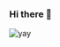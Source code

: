 ### Hi there 👋

<!--
**TerryFungggxpyij/TerryFungggxpyij** is a ✨ _special_ ✨ repository because its `README.md` (this file) appears on your GitHub profile.

Here are some ideas to get you started:

- 🔭 I’m currently working on ...
- 🌱 I’m currently learning ...
- 👯 I’m looking to collaborate on ...
- 🤔 I’m looking for help with ...
- 💬 Ask me about ...
- 📫 How to reach me: ...
- 😄 Pronouns: ...
- ⚡ Fun fact: ...
-->
![yay](https://raw.githubusercontent.com/urbanisierung/urbanisierung/master/that-was-more-work-than-i-thought.svg)
